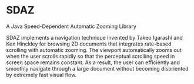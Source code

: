 # SDAZ
A Java Speed-Dependent Automatic Zooming Library

SDAZ implements a navigation technique invented by Takeo Igarashi and Ken Hinckley for browsing 2D documents that integrates rate-based scrolling with automatic zooming. The viewport automatically zooms out when the user scrolls rapidly so that the perceptual scrolling speed in screen space remains constant. As a result, the user can efficiently and smoothly navigate through a large document without becoming disoriented by extremely fast visual flow.


